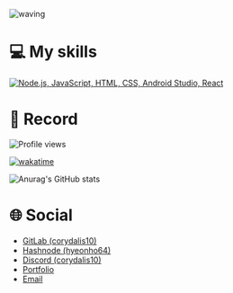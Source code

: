 ![waving](https://capsule-render.vercel.app/api?type=waving&height=200&text=Hyeonho&nbsp;Kang&fontAlign35&fontAlignY=40&color=gradient)

# 💻 My skills
[![Node.js, JavaScript, HTML, CSS, Android Studio, React](https://skillicons.dev/icons?i=nodejs,js,html,css,androidstudio,react)](https://skillicons.dev)

# 🔴 Record
![Profile views](https://komarev.com/ghpvc/?username=corydalis10)

[![wakatime](https://wakatime.com/badge/user/11e37ba2-7f49-4422-9679-fa2a702713cd.svg)](https://wakatime.com/@11e37ba2-7f49-4422-9679-fa2a702713cd)

![Anurag's GitHub stats](https://github-readme-stats.vercel.app/api?username=corydalis10&show_icons=true&theme=transparent)

# 🌐 Social
- [GitLab (corydalis10)](https://gitlab.com/corydalis10)
- [Hashnode (hyeonho64)](https://hyeonho64.hashnode.dev)
- [Discord (corydalis10)](https://discord.com/users/946935346577424465)
- [Portfolio](https://corydalis10.pages.dev)
- [Email](mailto:hyeonhokang10@gmail.com)
